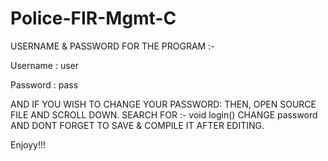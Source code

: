 # Police-FIR-Mgmt-C

USERNAME & PASSWORD FOR THE PROGRAM :-

Username : user

Password : pass


AND IF YOU WISH TO CHANGE YOUR PASSWORD:
THEN, OPEN SOURCE FILE AND SCROLL DOWN. SEARCH FOR :- void login()
CHANGE password AND DONT FORGET TO SAVE & COMPILE IT AFTER EDITING.

Enjoyy!!!
